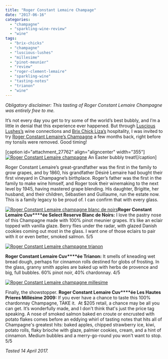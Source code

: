 ```yaml
---
title: "Roger Constant Lemaire Champage"
date: "2017-06-16"
categories: 
  - "champagne"
  - "sparkling-wine-review"
  - "wine"
tags: 
  - "brix-chicks"
  - "champagne"
  - "luscious-lushes"
  - "millesime"
  - "pinot-meunier"
  - "review"
  - "roger-clement-lemaire"
  - "sparkling-wine"
  - "tasting-notes"
  - "trianon"
  - "wine"
---
```


_Obligatory disclaimer: This tasting of Roger Constant Lemaire Champagne was entirely free to me._

It’s not every day you get to try some of the world’s best bubbly, and I’m a little in denial that this experience ever happened. But through [Luscious Lushes’s](http://lusciouslushes.com/) wine connections and [Brix Chick Liza’s](http://www.brixchicks.com/) hospitality, I was invited to try [Roger Constant Lemaire’s Champagne](http://www.champagne-lemaire.fr/en) a few months back, right before my tonsils were removed. Good timing!

\[caption id="attachment\_27762" align="aligncenter" width="355"\][![Roger Constant Lemaire champagne](http://s3.amazonaws.com/thegourmez-wpmedia/2017/06/Lemaire-Champagne-3-355x500.jpg)](http://s3.amazonaws.com/thegourmez-wpmedia/2017/06/Lemaire-Champagne-3.jpg) An Easter bubbly treat!\[/caption\]

Roger Constant Lemaire’s great-grandfather was the first in the family to grow grapes, and by 1860, his grandfather Désiré Lemaire had bought their first vineyard in Champagne’s birthplace. Roger’s father was the first in the family to make wine himself, and Roger took their winemaking to the next level by 1945, having mastered grape blending. His daughter, Brigitte, her husband, and their children, Sébastien and Guillaume, run the estate now. This is a family legacy to be proud of. I can confirm that with every glass.

[![Roger Constant Lemaire champagne blanc de noirs](http://s3.amazonaws.com/thegourmez-wpmedia/2017/06/Lemaire-Champagne-1-282x500.jpg)](http://s3.amazonaws.com/thegourmez-wpmedia/2017/06/Lemaire-Champagne-1.jpg)**Roger Constant Lemaire Cuv****ée Select Reserve Blanc de Noirs:** I love the pastry nose of this Champagne made with 100% pinot meunier grapes. It’s like an eclair topped with vanilla glaze. Berry flies under the radar, with glazed Danish cookies coming out most in the glass. I want one of those eclairs to pair with it or even better, smoked salmon. 5/5

[![Roger Constant Lemaire champagne trianon](http://s3.amazonaws.com/thegourmez-wpmedia/2017/06/Lemaire-Champagne-2-282x500.jpg)](http://s3.amazonaws.com/thegourmez-wpmedia/2017/06/Lemaire-Champagne-2.jpg)

**Roger Constant Lemaire Cuv****ée Trianon:** It smells of kneading wet bread dough, perhaps for cinnamon rolls destined for globs of frosting. In the glass, granny smith apples are baked up with herbs de provence and big, full bubbles. 60% pinot noir, 40% chardonnay. 4/5

[![Roger Constant Lemaire champagne millesime](http://s3.amazonaws.com/thegourmez-wpmedia/2017/06/Lemaire-Champagne-5-400x500.jpg)](http://s3.amazonaws.com/thegourmez-wpmedia/2017/06/Lemaire-Champagne-5.jpg)

Finally, the showstopper. **Roger Constant Lemaire Cuv****ée Les Hautes Prieres Millésime 2009:** If you ever have a chance to taste this 100% chardonnay Champagne, TAKE it.  At $205 retail, a chance may be all you can get. It’s wonderfully made, and I don't think that's just the price tag speaking. A nose of smoked salmon baked en croute or encrusted with potato flakes comes before an eddying whirl of tasting notes that hits all of Champagne's greatest hits: baked apples, chipped strawberry ice, kiwi, potato rolls, flaky brioche with glaze, palmier cookies, cream, and a hint of cinnamon. Medium bubbles and a merry-go-round you won't want to stop. 5/5

_Tasted 14 April 2017._
